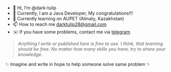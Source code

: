 - 👋 Hi, I’m @dark-tulip
- 👀 Currently, I am a Java Developer, My congratulations!!!
- 🌱 Currently learning on AUPET (Almaty, Kazakhstan)
- 📫 How to reach me darktulip28@gmail.com
- ✉️ If you have some problems, contact me via <a href="https://t.me/dark_tulip">telegram</a>
> <i>Anything I write or published here is free to use. I think, that learning should be free. No matter how many skills you have, try to share your knowledge. </i>

✨ Imagine and write in hope to help someone solve same problem ✨

<!---
dark-tulip/dark-tulip is a ✨ special ✨ repository because its `README.md` (this file) appears on your GitHub profile.
You can click the Preview link to take a look at your changes.
--->
